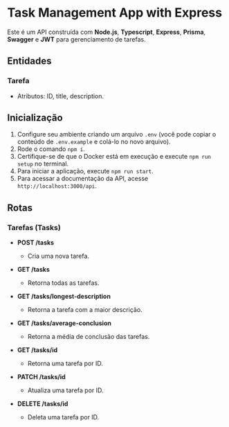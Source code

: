 # Task Management App with Express

Este é um API construída com **Node.js**, **Typescript**, **Express**, **Prisma**, **Swagger** e **JWT** para gerenciamento de tarefas.

## Entidades

### Tarefa

- Atributos: ID, title, description.

## Inicialização

1. Configure seu ambiente criando um arquivo `.env` (você pode copiar o conteúdo de `.env.example` e colá-lo no novo arquivo).
2. Rode o comando `npm i`.
3. Certifique-se de que o Docker está em execução e execute `npm run setup` no terminal.
4. Para iniciar a aplicação, execute `npm run start`.
5. Para acessar a documentação da API, acesse `http://localhost:3000/api`.

## Rotas

### Tarefas (Tasks)

- **POST /tasks**

  - Cria uma nova tarefa.

- **GET /tasks**

  - Retorna todas as tarefas.

- **GET /tasks/longest-description**

  - Retorna a tarefa com a maior descrição.

- **GET /tasks/average-conclusion**

  - Retorna a média de conclusão das tarefas.

- **GET /tasks/id**

  - Retorna uma tarefa por ID.

- **PATCH /tasks/id**

  - Atualiza uma tarefa por ID.

- **DELETE /tasks/id**
  - Deleta uma tarefa por ID.
